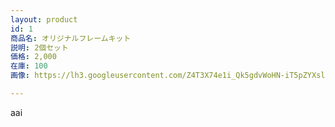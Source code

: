 ```yaml
---
layout: product
id: 1
商品名: オリジナルフレームキット
説明: 2個セット
価格: 2,000
在庫: 100
画像: https://lh3.googleusercontent.com/Z4T3X74e1i_Qk5gdvWoHN-iT5pZYXslJbsOVWaDdHn0vOejuvDYgCJC2-AMYDGkUacN-VeV9Y4kd

---
```


aai
